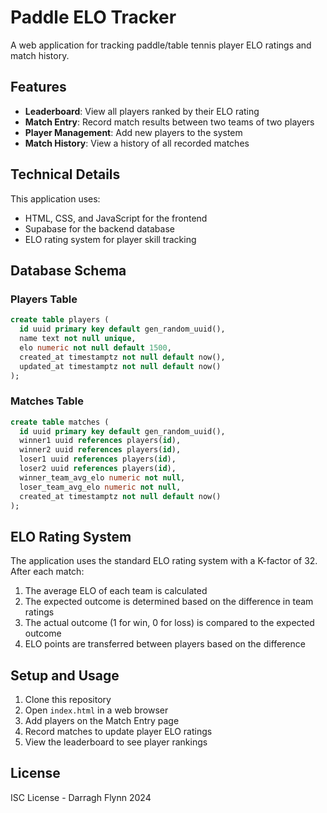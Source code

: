 # Paddle ELO Tracker

A web application for tracking paddle/table tennis player ELO ratings and match history.

## Features

- **Leaderboard**: View all players ranked by their ELO rating
- **Match Entry**: Record match results between two teams of two players
- **Player Management**: Add new players to the system
- **Match History**: View a history of all recorded matches

## Technical Details

This application uses:

- HTML, CSS, and JavaScript for the frontend
- Supabase for the backend database
- ELO rating system for player skill tracking

## Database Schema

### Players Table

```sql
create table players (
  id uuid primary key default gen_random_uuid(),
  name text not null unique,
  elo numeric not null default 1500,
  created_at timestamptz not null default now(),
  updated_at timestamptz not null default now()
);
```

### Matches Table

```sql
create table matches (
  id uuid primary key default gen_random_uuid(),
  winner1 uuid references players(id),
  winner2 uuid references players(id),
  loser1 uuid references players(id),
  loser2 uuid references players(id),
  winner_team_avg_elo numeric not null,
  loser_team_avg_elo numeric not null,
  created_at timestamptz not null default now()
);
```

## ELO Rating System

The application uses the standard ELO rating system with a K-factor of 32. After each match:

1. The average ELO of each team is calculated
2. The expected outcome is determined based on the difference in team ratings
3. The actual outcome (1 for win, 0 for loss) is compared to the expected outcome
4. ELO points are transferred between players based on the difference

## Setup and Usage

1. Clone this repository
2. Open `index.html` in a web browser
3. Add players on the Match Entry page
4. Record matches to update player ELO ratings
5. View the leaderboard to see player rankings

## License

ISC License - Darragh Flynn 2024
